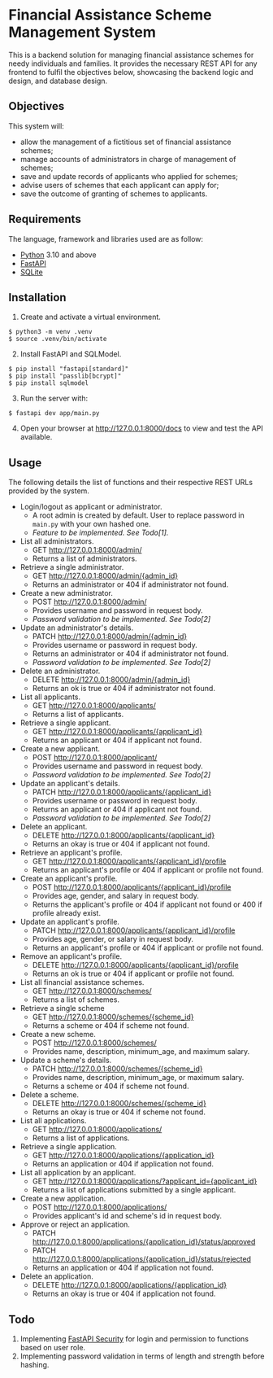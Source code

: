 # Financial Assistance Scheme Management System

This is a backend solution for managing financial assistance schemes for needy individuals and families. It provides the necessary REST API for any frontend to fulfil the objectives below, showcasing the backend logic and design, and database design.

## Objectives

This system will:

- allow the management of a fictitious set of financial assistance schemes;
- manage accounts of administrators in charge of management of schemes;
- save and update records of applicants who applied for schemes;
- advise users of schemes that each applicant can apply for;
- save the outcome of granting of schemes to applicants.

## Requirements

The language, framework and libraries used are as follow:

- [Python](https://www.python.org/) 3.10 and above
- [FastAPI](https://fastapi.tiangolo.com/)
- [SQLite](https://www.sqlite.org/)

## Installation

1. Create and activate a virtual environment.
```
$ python3 -m venv .venv
$ source .venv/bin/activate
```
2. Install FastAPI and SQLModel.
```
$ pip install "fastapi[standard]"
$ pip install "passlib[bcrypt]"
$ pip install sqlmodel
```

3. Run the server with:
```
$ fastapi dev app/main.py
```

4. Open your browser at http://127.0.0.1:8000/docs to view and test the API available.

## Usage

The following details the list of functions and their respective REST URLs provided by the system.

- Login/logout as applicant or administrator.
    - A root admin is created by default. User to replace password in `main.py` with your own hashed one.
    - *Feature to be implemented. See Todo[1].*
- List all administrators.
    - GET http://127.0.0.1:8000/admin/
    - Returns a list of administrators.
- Retrieve a single administrator.
    - GET http://127.0.0.1:8000/admin/{admin_id}
    - Returns an administrator or 404 if administrator not found.
- Create a new administrator.
    - POST http://127.0.0.1:8000/admin/
    - Provides username and password in request body.
    - *Password validation to be implemented. See Todo[2]*
- Update an administrator's details.
    - PATCH http://127.0.0.1:8000/admin/{admin_id}
    - Provides username or password in request body.
    - Returns an administrator or 404 if administrator not found.
    - *Password validation to be implemented. See Todo[2]*
- Delete an administrator.
    - DELETE http://127.0.0.1:8000/admin/{admin_id}
    - Returns an ok is true or 404 if administrator not found.
- List all applicants.
    - GET http://127.0.0.1:8000/applicants/
    - Returns a list of applicants.
- Retrieve a single applicant.
    - GET http://127.0.0.1:8000/applicants/{applicant_id}
    - Returns an applicant or 404 if applicant not found.
- Create a new applicant.
    - POST http://127.0.0.1:8000/applicant/
    - Provides username and password in request body.
    - *Password validation to be implemented. See Todo[2]*
- Update an applicant's details.
    - PATCH http://127.0.0.1:8000/applicants/{applicant_id}
    - Provides username or password in request body.
    - Returns an applicant or 404 if applicant not found.
    - *Password validation to be implemented. See Todo[2]*
- Delete an applicant.
    - DELETE http://127.0.0.1:8000/applicants/{applicant_id}
    - Returns an okay is true or 404 if applicant not found.
- Retrieve an applicant's profile.
    - GET http://127.0.0.1:8000/applicants/{applicant_id}/profile
    - Returns an applicant's profile or 404 if applicant or profile not found.
- Create an applicant's profile.
    - POST http://127.0.0.1:8000/applicants/{applicant_id}/profile
    - Provides age, gender, and salary in request body.
    - Returns the applicant's profile or 404 if applicant not found or 400 if profile already exist.
- Update an applicant's profile.
    - PATCH http://127.0.0.1:8000/applicants/{applicant_id}/profile
    - Provides age, gender, or salary in request body.
    - Returns an applicant's profile or 404 if applicant or profile not found.
- Remove an applicant's profile.
    - DELETE http://127.0.0.1:8000/applicants/{applicant_id}/profile
    - Returns an ok is true or 404 if applicant or profile not found.
- List all financial assistance schemes.
    - GET http://127.0.0.1:8000/schemes/
    - Returns a list of schemes.
- Retrieve a single scheme
    - GET http://127.0.0.1:8000/schemes/{scheme_id}
    - Returns a scheme or 404 if scheme not found.
- Create a new scheme.
    - POST http://127.0.0.1:8000/schemes/
    - Provides name, description, minimum_age, and maximum salary. 
- Update a scheme's details.
    - PATCH http://127.0.0.1:8000/schemes/{scheme_id}
    - Provides name, description, minimum_age, or maximum salary. 
    - Returns a scheme or 404 if scheme not found.
- Delete a scheme.
    - DELETE http://127.0.0.1:8000/schemes/{scheme_id}
    - Returns an okay is true or 404 if scheme not found.
- List all applications.
    - GET http://127.0.0.1:8000/applications/
    - Returns a list of applications.
- Retrieve a single application.
    - GET http://127.0.0.1:8000/applications/{application_id}
    - Returns an application or 404 if application not found.
- List all application by an applicant.
    - GET http://127.0.0.1:8000/applications/?applicant_id={applicant_id}
    - Returns a list of applications submitted by a single applicant.
- Create a new application.
    - POST http://127.0.0.1:8000/applications/
    - Provides applicant's id and scheme's id in request body.
- Approve or reject an application.
    - PATCH http://127.0.0.1:8000/applications/{application_id}/status/approved
    - PATCH http://127.0.0.1:8000/applications/{application_id}/status/rejected
    - Returns an application or 404 if application not found.
- Delete an application.
    - DELETE http://127.0.0.1:8000/applications/{application_id}
    - Returns an okay is true or 404 if application not found.

## Todo

1. Implementing [FastAPI Security](https://fastapi.tiangolo.com/tutorial/security/) for login and permission to functions based on user role.
2. Implementing password validation in terms of length and strength before hashing.
